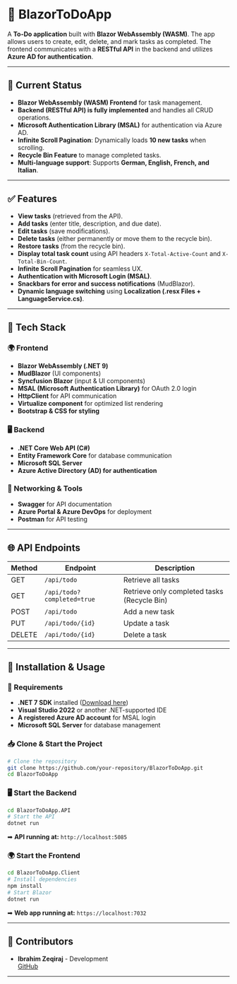 # 📝 BlazorToDoApp

A **To-Do application** built with **Blazor WebAssembly (WASM)**. The app allows users to create, edit, delete, and mark tasks as completed. The frontend communicates with a **RESTful API** in the backend and utilizes **Azure AD for authentication**.

---

## 🚀 Current Status

- **Blazor WebAssembly (WASM) Frontend** for task management.
- **Backend (RESTful API) is fully implemented** and handles all CRUD operations.
- **Microsoft Authentication Library (MSAL)** for authentication via Azure AD.
- **Infinite Scroll Pagination**: Dynamically loads **10 new tasks** when scrolling.
- **Recycle Bin Feature** to manage completed tasks.
- **Multi-language support**: Supports **German, English, French, and Italian**.

---

## ✅ Features

- **View tasks** (retrieved from the API).
- **Add tasks** (enter title, description, and due date).
- **Edit tasks** (save modifications).
- **Delete tasks** (either permanently or move them to the recycle bin).
- **Restore tasks** (from the recycle bin).
- **Display total task count** using API headers `X-Total-Active-Count` and `X-Total-Bin-Count`.
- **Infinite Scroll Pagination** for seamless UX.
- **Authentication with Microsoft Login (MSAL)**.
- **Snackbars for error and success notifications** (MudBlazor).
- **Dynamic language switching** using **Localization (.resx Files + LanguageService.cs)**.

---

## 🔧 Tech Stack

### 🌍 Frontend
- **Blazor WebAssembly (.NET 9)**
- **MudBlazor** (UI components)
- **Syncfusion Blazor** (input & UI components)
- **MSAL (Microsoft Authentication Library)** for OAuth 2.0 login
- **HttpClient** for API communication
- **Virtualize component** for optimized list rendering
- **Bootstrap & CSS for styling**

### 🖥️ Backend
- **.NET Core Web API (C#)**
- **Entity Framework Core** for database communication
- **Microsoft SQL Server**
- **Azure Active Directory (AD) for authentication**

### 🔗 Networking & Tools
- **Swagger** for API documentation
- **Azure Portal & Azure DevOps** for deployment
- **Postman** for API testing

---

## 🌐 API Endpoints

| Method | Endpoint                  | Description                              |
|--------|---------------------------|------------------------------------------|
| GET    | `/api/todo`                | Retrieve all tasks                      |
| GET    | `/api/todo?completed=true` | Retrieve only completed tasks (Recycle Bin) |
| POST   | `/api/todo`                | Add a new task                          |
| PUT    | `/api/todo/{id}`           | Update a task                           |
| DELETE | `/api/todo/{id}`           | Delete a task                           |

---

## 📌 Installation & Usage

### 🚀 Requirements
- **.NET 7 SDK** installed ([Download here](https://dotnet.microsoft.com/en-us/download/dotnet/7.0))
- **Visual Studio 2022** or another .NET-supported IDE
- **A registered Azure AD account** for MSAL login
- **Microsoft SQL Server** for database management

### 📥 **Clone & Start the Project**
```sh
# Clone the repository
git clone https://github.com/your-repository/BlazorToDoApp.git
cd BlazorToDoApp
```

### 🖥️ **Start the Backend**
```sh
cd BlazorToDoApp.API
# Start the API
dotnet run
```
➡ **API running at:** `http://localhost:5085`

### 🌍 **Start the Frontend**
```sh
cd BlazorToDoApp.Client
# Install dependencies
npm install
# Start Blazor
dotnet run
```
➡ **Web app running at:** `https://localhost:7032`

---

## 👥 Contributors

- **Ibrahim Zeqiraj** - Development  
[GitHub](https://github.com/ibrazqrj)

---
